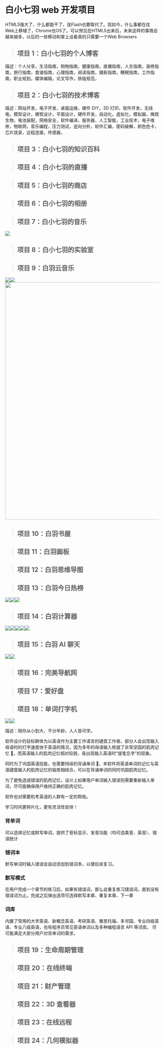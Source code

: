 

# 白小七羽 web 开发项目

HTML5强大了，什么都能干了，连Flash也要取代了。现如今，什么事都在往Web上移植了，Chrome也OS了。可以预见在HTML5出来后，未来这样的事情会越来越多，以后的一些移动和掌上设备真的只需要一个Web Browsers

> ## 项目 1：白小七羽的个人博客

描述：个人分享，生活指南，购物指南，健康指南，直播指南，人生指南，装修指南，旅行指南，食谱指南，心理指南，阅读指南，摄影指南，睡眠指南，工作指南，职业规划，媒体编辑，论文写作，排版规范，

> ## 项目 2：白小七羽的技术博客

描述：网站开发，电子开发，桌面运维，硬件 DIY，3D 打印，软件开发，无线电，模型设计，建筑设计，平面设计，硬件开发，自动化，虚拟化，模拟器，微观生物，电池装配，网络安全，软件编译，服务器，人工智能，工业技术，电子维修，物联网，音乐编程，压力测试，逆向分析，软件汇编，密码破解，颜色色卡，芯片烧录，远程连接，传感器，

> ## 项目 3：白小七羽的知识百科

> ## 项目 4：白小七羽的直播

> ## 项目 5：白小七羽的商店

> ## 项目 6：白小七羽的相册

> ## 项目 7：白小七羽的音乐

![](./imgs/2024-07-24-06-59-10-image.png)

> ## 项目 8：白小七羽的实验室

> ## 项目 9：白羽云音乐

![](./imgs/2024-07-24-06-55-50-image.png)![](./imgs/2024-07-24-06-57-03-image.png)<img src="./imgs/2024-07-24-06-57-49-image.png" title="" alt="" width="778">

> ## 项目 10：白羽书屋

> ## 项目 11：白羽画板

> ## 项目 12：白羽思维导图

> ## 项目 13：白羽今日热榜

![](./imgs/2024-07-24-07-00-41-image.png)![](./imgs/2024-07-24-07-01-16-image.png)![](./imgs/2024-07-24-07-00-56-image.png)

> ## 项目 14：白羽计算器

![](./imgs/2024-07-24-07-01-51-image.png)![](./imgs/2024-07-24-07-03-02-image.png)![](./imgs/2024-07-24-07-03-10-image.png)![](./imgs/2024-07-24-07-02-18-image.png)![](./imgs/2024-07-24-07-02-33-image.png)

> ## 项目 15：白羽 AI 聊天

![](./imgs/2024-07-24-07-03-43-image.png)![](./imgs/2024-07-24-07-04-20-image.png)

> ## 项目 16：完美导航网

> ## 项目 17：爱好盘

> ## 项目 18：单词打字机

![](./imgs/2024-07-24-06-53-00-image.png)![](./imgs/2024-07-24-06-54-11-image.png)

描述：陪你从小到大，不分年龄，人人皆可学。

软件设计的目标群体为以英语作为主要工作语言的键盘工作者。部分人会出现输入母语时的打字速度快于英语的情况，因为多年的母语输入练就了非常坚固的肌肉记忆 💪，而英语输入的肌肉记忆相对较弱，易出现输入英语时“提笔忘字”的现象。

同时为了巩固英语技能，也需要持续的背诵单词 📕，本软件将英语单词的记忆与英语键盘输入的肌肉记忆的锻炼相结合，可以在背诵单词的同时巩固肌肉记忆。

为了避免造成错误的肌肉记忆，设计上如果用户单词输入错误则需要重新输入单词，尽可能确保用户维持正确的肌肉记忆。

软件也对需要机考英语的人群有一定的帮助。

学习时间更碎片化，更有灵活性安排！



### 背单词

可以选择记忆或默写单词，提供了音标显示、发音功能（均可选美音、英音）、错误统计

### 错词本

默写单词时输入错误会自动添加到错词本，以便后续复习。

### 默写模式

在用户完成一个章节的练习后，如果有错误词，那么会重复练习错误词，直到没有错误词为止。完成之后弹出选项可选择默写本章、重复本章、下一章

### 词库

内置了常用的大学英语、新概念英语、考研英语、雅思托福、多邻国、专业四级英语、专业八级英语，也有程序员常见英语单词以及多种编程语言 API 等词库。 尽可能满足大部分用户对背单词的需求。

> ## 项目 19：生命周期管理

> ## 项目 20：在线终端

> ## 项目 21：财产管理

> ## 项目 22：3D 查看器

> ## 项目 23：在线远程

> ## 项目 24：几何模拟器
